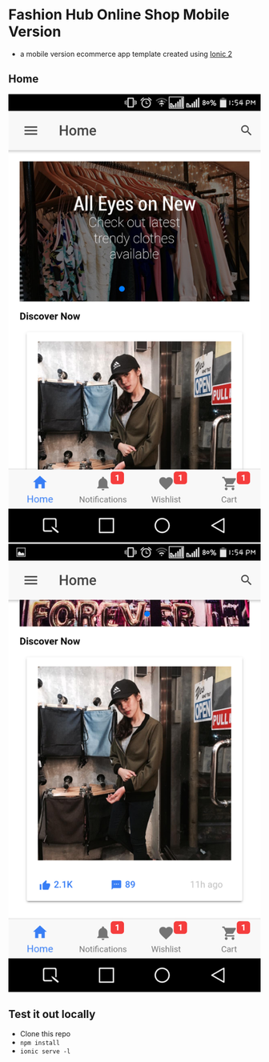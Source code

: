 # Fashion Hub Online Shop Mobile Version
* a mobile version ecommerce app template created using [Ionic 2](http://ionic.io/2)

## Home
![Home](screenshots/1.png) 
![Home](screenshots/2.png)

## Test it out locally
- Clone this repo
- `npm install`
- `ionic serve -l`
